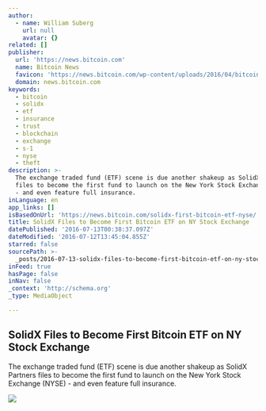 ```yaml
---
author:
  - name: William Suberg
    url: null
    avatar: {}
related: []
publisher:
  url: 'https://news.bitcoin.com'
  name: Bitcoin News
  favicon: 'https://news.bitcoin.com/wp-content/uploads/2016/04/bitcoin_fav.png'
  domain: news.bitcoin.com
keywords:
  - bitcoin
  - solidx
  - etf
  - insurance
  - trust
  - blockchain
  - exchange
  - s-1
  - nyse
  - theft
description: >-
  The exchange traded fund (ETF) scene is due another shakeup as SolidX Partners
  files to become the first fund to launch on the New York Stock Exchange (NYSE)
  - and even feature full insurance.
inLanguage: en
app_links: []
isBasedOnUrl: 'https://news.bitcoin.com/solidx-first-bitcoin-etf-nyse/'
title: SolidX Files to Become First Bitcoin ETF on NY Stock Exchange
datePublished: '2016-07-13T00:38:37.097Z'
dateModified: '2016-07-12T13:45:04.855Z'
starred: false
sourcePath: >-
  _posts/2016-07-13-solidx-files-to-become-first-bitcoin-etf-on-ny-stock-exchang.md
inFeed: true
hasPage: false
inNav: false
_context: 'http://schema.org'
_type: MediaObject

---
```

<article style=""><h1>SolidX Files to Become First Bitcoin ETF on NY Stock Exchange</h1><p>The exchange traded fund (ETF) scene is due another shakeup as SolidX Partners files to become the first fund to launch on the New York Stock Exchange (NYSE) - and even feature full insurance.</p><img src="https://news.bitcoin.com/wp-content/uploads/2016/07/NYSE.jpg" /></article>